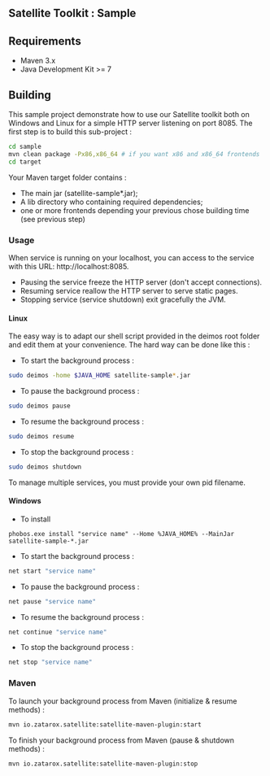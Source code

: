 ## Satellite Toolkit : Sample

## Requirements

* Maven 3.x
* Java Development Kit >= 7

## Building
This sample project demonstrate how to use our Satellite toolkit both on Windows and Linux for a simple HTTP server listening on port 8085. The first step is to build this sub-project :
```sh
cd sample
mvn clean package -Px86,x86_64 # if you want x86 and x86_64 frontends
cd target
```

Your Maven target folder contains :
* The main jar (satellite-sample*.jar);
* A lib directory who containing required dependencies;
* one or more frontends depending your previous chose building time (see previous step)

### Usage

When service is running on your localhost, you can access to the service with this URL:  http://localhost:8085.
* Pausing the service freeze the HTTP server (don't accept connections).
* Resuming service reallow the HTTP server to serve static pages.
* Stopping service (service shutdown) exit gracefully the JVM.

#### Linux
The easy way is to adapt our shell script provided in the deimos root folder and edit them at your convenience. The hard way can be done like this :
* To start the background process :
```sh
sudo deimos -home $JAVA_HOME satellite-sample*.jar
```
* To pause the background process :
```sh
sudo deimos pause
```
* To resume the background process :
```sh
sudo deimos resume
```
* To stop the background process :
```sh
sudo deimos shutdown
```

To manage multiple services, you must provide your own pid filename.

#### Windows

* To install
```batch
phobos.exe install "service name" --Home %JAVA_HOME% --MainJar satellite-sample-*.jar
```
* To start the background process :
```sh
net start "service name"
```
* To pause the background process :
```sh
net pause "service name"
```
* To resume the background process :
```sh
net continue "service name"
```
* To stop the background process :
```sh
net stop "service name"
```

### Maven
To launch your background process from Maven (initialize & resume methods) :
```sh
mvn io.zatarox.satellite:satellite-maven-plugin:start
```

To finish your background process from Maven (pause & shutdown methods) :
```sh
mvn io.zatarox.satellite:satellite-maven-plugin:stop
```
